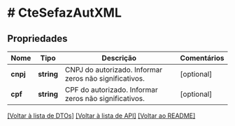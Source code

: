# # CteSefazAutXML

## Propriedades

Nome | Tipo | Descrição | Comentários
------------ | ------------- | ------------- | -------------
**cnpj** | **string** | CNPJ do autorizado.  Informar zeros não significativos. | [optional]
**cpf** | **string** | CPF do autorizado.  Informar zeros não significativos. | [optional]

[[Voltar à lista de DTOs]](../../README.md#models) [[Voltar à lista de API]](../../README.md#endpoints) [[Voltar ao README]](../../README.md)
